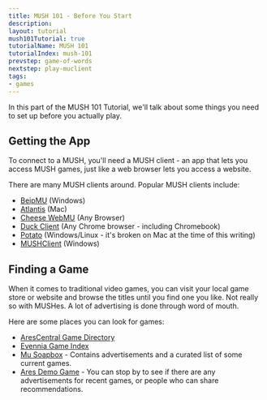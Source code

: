```yaml
---
title: MUSH 101 - Before You Start
description: 
layout: tutorial
mush101Tutorial: true
tutorialName: MUSH 101
tutorialIndex: mush-101
prevstep: game-of-words
nextstep: play-muclient
tags:
- games
---
```


In this part of the MUSH 101 Tutorial, we'll talk about some things you need to set up before you actually play.

## Getting the App

To connect to a MUSH, you'll need a MUSH client - an app that lets you access MUSH games, just like a web browser lets you access a website.   

There are many MUSH clients around.  Popular MUSH clients include:

* [BeipMU](https://beipdev.github.io/BeipMU/) (Windows)
* [Atlantis](http://www.riverdark.net/atlantis/) (Mac) 
* [Cheese WebMU](http://www.cheesesoftware.com/MUCon/) (Any Browser)
* [Duck Client](http://duckclient.com/) (Any Chrome browser - including Chromebook)
* [Potato](http://www.potatomushclient.com/) (Windows/Linux - it's broken on Mac at the time of this writing)
* [MUSHClient](http://www.gammon.com.au/mushclient/mushclient.htm) (Windows)

## Finding a Game

When it comes to traditional video games, you can visit your local game store or website and browse the titles until you find one you like.  Not really so with MUSHes.  A lot of advertising is done through word of mouth.

Here are some places you can look for games:

* [AresCentral Game Directory](https://arescentral.aresmush.com/)
* [Evennia Game Index](http://www.evennia.com/)
* [Mu Soapbox](http://musoapbox.net/topic/2342/a-mildly-complete-list-of-current-games) - Contains advertisements and a curated list of some current games.
* [Ares Demo Game](http://mush.aresmush.com) - You can stop by to see if there are any advertisements for recent games, or people who can share recommendations.
